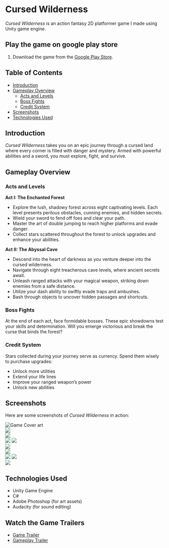 # Cursed Wilderness

*Cursed Wilderness* is an action fantasy 2D platformer game I made using Unity game engine.

## Play the game on google play store
1. Download the game from the [Google Play Store](https://play.google.com/store/apps/details?id=com.ParadoxStudio.CursedWilderness&hl=en).

## Table of Contents
- [Introduction](#introduction)
- [Gameplay Overview](#gameplay-overview)
  - [Acts and Levels](#acts-and-levels)
  - [Boss Fights](#boss-fights)
  - [Credit System](#credit-system)
- [Screenshots](#screenshots)
- [Technologies Used](#technologies-used)


## Introduction
*Cursed Wilderness* takes you on an epic journey through a cursed land where every corner is filled with danger and mystery. Armed with powerful abilities and a sword, you must explore, fight, and survive.

## Gameplay Overview

### Acts and Levels

**Act I: The Enchanted Forest**  
- Explore the lush, shadowy forest across eight captivating levels. Each level presents perilous obstacles, cunning enemies, and hidden secrets.
- Wield your sword to fend off foes and clear your path.
- Master the art of double jumping to reach higher platforms and evade danger.
- Collect stars scattered throughout the forest to unlock upgrades and enhance your abilities.

**Act II: The Abyssal Cave**  
- Descend into the heart of darkness as you venture deeper into the cursed wilderness.
- Navigate through eight treacherous cave levels, where ancient secrets await.
- Unleash ranged attacks with your magical weapon, striking down enemies from a safe distance.
- Utilize your dash ability to swiftly evade traps and ambushes.
- Bash through objects to uncover hidden passages and shortcuts.

### Boss Fights
At the end of each act, face formidable bosses. These epic showdowns test your skills and determination. Will you emerge victorious and break the curse that binds the forest?

### Credit System
Stars collected during your journey serve as currency. Spend them wisely to purchase upgrades:
- Unlock more utilities
- Extend your life lines
- Improve your ranged weapon’s power
- Unlock new abilities

## Screenshots
Here are some screenshots of *Cursed Wilderness* in action:

![Game Cover art](https://github.com/Paradoxrc/Cursed-Wilderness-Android-Version-/blob/main/cover%20art_new.jpg?raw=true)  
![](https://github.com/Paradoxrc/Cursed-Wilderness-Android-Version-/blob/main/Screenshot%202024-04-12%20150645.png?raw=true)  
![](https://github.com/Paradoxrc/Cursed-Wilderness-Android-Version-/blob/main/Screenshot%202024-04-12%20150658.png?raw=true)  
![](https://github.com/Paradoxrc/Cursed-Wilderness-Android-Version-/blob/main/Screenshot%202024-04-12%20151001.png?raw=true)
![](https://github.com/Paradoxrc/Cursed-Wilderness-Android-Version-/blob/main/Screenshot%202024-04-12%20151729.png?raw=true)  
![](https://github.com/Paradoxrc/Cursed-Wilderness-Android-Version-/blob/main/Screenshot%202024-04-12%20152233.png?raw=true)  
![](https://github.com/Paradoxrc/Cursed-Wilderness-Android-Version-/blob/main/Screenshot%202024-04-12%20152322.png?raw=true)  
![](https://github.com/Paradoxrc/Cursed-Wilderness-Android-Version-/blob/main/Screenshot%202024-04-12%20152351.png?raw=true)
![](https://github.com/Paradoxrc/Cursed-Wilderness-Android-Version-/blob/main/Screenshot%202024-04-12%20153048.png?raw=true)  
![](https://github.com/Paradoxrc/Cursed-Wilderness-Android-Version-/blob/main/Screenshot%202024-04-12%20153618.png?raw=true)

## Technologies Used
- Unity Game Engine
- C#
- Adobe Photoshop (for art assets)
- Audacity (for sound editing)

## Watch the Game Trailers
- [Game Trailer](https://youtu.be/G7Fq7wR0COk?si=Q8-U0kFCNxPSw041)  
- [Gameplay Trailer](https://youtu.be/WYUrCO5Pmw0?si=vuGGnVtsIL6lTmUZ)

